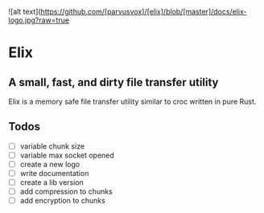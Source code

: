 ![alt text](https://github.com/[parvusvox]/[elix]/blob/[master]/docs/elix-logo.jpg?raw=true

# Elix
## A small, fast, and dirty file transfer utility
Elix is a memory safe file transfer utility similar to croc written in pure Rust. 

## Todos
 - [ ] variable chunk size
 - [ ] variable max socket opened
 - [ ] create a new logo
 - [ ] write documentation
 - [ ] create a lib version
 - [ ] add compression to chunks
 - [ ] add encryption to chunks
